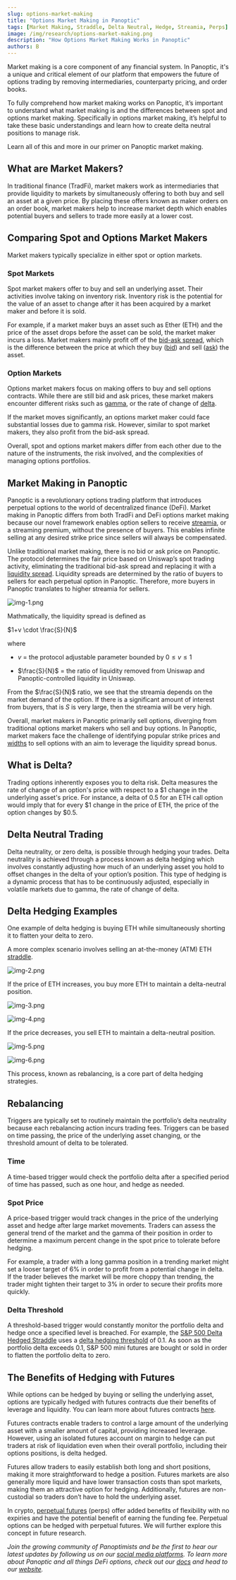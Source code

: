 ```yaml
---
slug: options-market-making
title: "Options Market Making in Panoptic"
tags: [Market Making, Straddle, Delta Neutral, Hedge, Streamia, Perps]
image: /img/research/options-market-making.png
description: "How Options Market Making Works in Panoptic"
authors: B
---
```


Market making is a core component of any financial system. In Panoptic, it's a unique and critical element of our platform that empowers the future of options trading by removing intermediaries, counterparty pricing, and order books.

  

To fully comprehend how market making works on Panoptic, it’s important to understand what market making is and the differences between spot and options market making. Specifically in options market making, it’s helpful to take these basic understandings and learn how to create delta neutral positions to manage risk.

  

Learn all of this and more in our primer on Panoptic market making.

<!--truncate-->

## What are Market Makers?

In traditional finance (TradFi), market makers work as intermediaries that provide liquidity to markets by simultaneously offering to both buy and sell an asset at a given price. By placing these offers known as maker orders on an order book, market makers help to increase market depth which enables potential buyers and sellers to trade more easily at a lower cost.

## Comparing Spot and Options Market Makers

  

Market makers typically specialize in either spot or option markets.

### Spot Markets  
  

Spot market makers offer to buy and sell an underlying asset. Their activities involve taking on inventory risk. Inventory risk is the potential for the value of an asset to change after it has been acquired by a market maker and before it is sold.

  

For example, if a market maker buys an asset such as Ether (ETH) and the price of the asset drops before the asset can be sold, the market maker incurs a loss. Market makers mainly profit off of the [bid-ask spread](https://panoptic.xyz/docs/terms/ask#bid-ask-spread), which is the difference between the price at which they buy ([bid](https://panoptic.xyz/docs/terms/bid)) and sell ([ask](https://panoptic.xyz/docs/terms/ask)) the asset.

  

### Option Markets

  

Options market makers focus on making offers to buy and sell options contracts. While there are still bid and ask prices, these market makers encounter different risks such as [gamma](https://panoptic.xyz/docs/terms/gamma), or the rate of change of [delta](https://panoptic.xyz/docs/terms/delta).

  

If the market moves significantly, an options market maker could face substantial losses due to gamma risk. However, similar to spot market makers, they also profit from the bid-ask spread.

  

Overall, spot and options market makers differ from each other due to the nature of the instruments, the risk involved, and the complexities of managing options portfolios.

## Market Making in Panoptic

Panoptic is a revolutionary options trading platform that introduces perpetual options to the world of decentralized finance (DeFi). Market making in Panoptic differs from both TradFi and DeFi options market making because our novel framework enables option sellers to receive [streamia](https://panoptic.xyz/blog/streamia-defi-native-options-pricing), or a streaming premium, without the presence of buyers. This enables infinite selling at any desired strike price since sellers will always be compensated.

  

Unlike traditional market making, there is no bid or ask price on Panoptic. The protocol determines the fair price based on Uniswap’s spot trading activity, eliminating the traditional bid-ask spread and replacing it with a [liquidity spread](https://panoptic.xyz/docs/panoptic-protocol/premium#net-gross-and-owed-fees-with-spread). Liquidity spreads are determined by the ratio of buyers to sellers for each perpetual option in Panoptic. Therefore, more buyers in Panoptic translates to higher streamia for sellers.

  

![img-1.png](./img-1.png)

  

Mathmatically, the liquidity spread is defined as  
  
$1+v \cdot \frac{S}{N}$

  

where

  

-   $v$ = the protocol adjustable parameter bounded by $0 \leq v \leq 1$
    
-   $\frac{S}{N}$ = the ratio of liquidity removed from Uniswap and Panoptic-controlled liquidity in Uniswap.
    

  

From the $\frac{S}{N}$ ratio, we see that the streamia depends on the market demand of the option. If there is a significant amount of interest from buyers, that is $S$ is very large, then the streamia will be very high.

  

Overall, market makers in Panoptic primarily sell options, diverging from traditional options market makers who sell and buy options. In Panoptic, market makers face the challenge of identifying popular strike prices and [widths](https://panoptic.xyz/research/zero-dte-defi-options) to sell options with an aim to leverage the liquidity spread bonus.

## What is Delta?

Trading options inherently exposes you to delta risk. Delta measures the rate of change of an option's price with respect to a $1 change in the underlying asset's price. For instance, a delta of 0.5 for an ETH call option would imply that for every $1 change in the price of ETH, the price of the option changes by $0.5.

## Delta Neutral Trading

Delta neutrality, or zero delta, is possible through hedging your trades. Delta neutrality is achieved through a process known as delta hedging which involves constantly adjusting how much of an underlying asset you hold to offset changes in the delta of your option’s position. This type of hedging is a dynamic process that has to be continuously adjusted, especially in volatile markets due to gamma, the rate of change of delta.

## Delta Hedging Examples

One example of delta hedging is buying ETH while simultaneously shorting it to flatten your delta to zero.

  

A more complex scenario involves selling an at-the-money (ATM) ETH [straddle](https://panoptic.xyz/research/defi-option-straddle-101).

![img-2.png](./img-2.png)

  

If the price of ETH increases, you buy more ETH to maintain a delta-neutral position.

  

![img-3.png](./img-3.png)

![img-4.png](./img-4.png)

  

If the price decreases, you sell ETH to maintain a delta-neutral position.

  

![img-5.png](./img-5.png)

![img-6.png](./img-6.png)

  

This process, known as rebalancing, is a core part of delta hedging strategies.

## Rebalancing

Triggers are typically set to routinely maintain the portfolio’s delta neutrality because each rebalancing action incurs trading fees. Triggers can be based on time passing, the price of the underlying asset changing, or the threshold amount of delta to be tolerated.

  

### Time

  

A time-based trigger would check the portfolio delta after a specified period of time has passed, such as one hour, and hedge as needed.

  

### Spot Price

  

A price-based trigger would track changes in the price of the underlying asset and hedge after large market movements. Traders can assess the general trend of the market and the gamma of their position in order to determine a maximum percent change in the spot price to tolerate before hedging.

  

For example, a trader with a long gamma position in a trending market might set a looser target of 6% in order to profit from a potential change in delta. If the trader believes the market will be more choppy than trending, the trader might tighten their target to 3% in order to secure their profits more quickly.

  

### Delta Threshold

  

A threshold-based trigger would constantly monitor the portfolio delta and hedge once a specified level is breached. For example, the [S&P 500 Delta Hedged Straddle](https://www.spglobal.com/spdji/en/indices/strategy/sp-500-delta-hedged-straddle/#overview) uses a [delta hedging threshold](https://www.spglobal.com/spdji/en/documents/methodologies/methodology-sp-delta-hedged-straddle-indices.pdf) of 0.1. As soon as the portfolio delta exceeds 0.1, S&P 500 mini futures are bought or sold in order to flatten the portfolio delta to zero.

## The Benefits of Hedging with Futures

While options can be hedged by buying or selling the underlying asset, options are typically hedged with futures contracts due their benefits of leverage and liquidity. You can learn more about futures contracts [here](https://panoptic.xyz/research/perpetual-futures-vs-options#vanilla-futures).

  

Futures contracts enable traders to control a large amount of the underlying asset with a smaller amount of capital, providing increased leverage. However, using an isolated futures account on margin to hedge can put traders at risk of liquidation even when their overall portfolio, including their options positions, is delta hedged.

  

Futures allow traders to easily establish both long and short positions, making it more straightforward to hedge a position. Futures markets are also generally more liquid and have lower transaction costs than spot markets, making them an attractive option for hedging. Additionally, futures are non-custodial so traders don’t have to hold the underlying asset.

  

In crypto, [perpetual futures](https://panoptic.xyz/research/perpetual-futures-vs-options#what-are-perps) (perps) offer added benefits of flexibility with no expiries and have the potential benefit of earning the funding fee. Perpetual options can be hedged with perpetual futures. We will further explore this concept in future research.

  

*Join the growing community of Panoptimists and be the first to hear our latest updates by following us on our [social media platforms](https://links.panoptic.xyz/all). To learn more about Panoptic and all things DeFi options, check out our [docs](https://panoptic.xyz/docs/intro) and head to our [website](https://panoptic.xyz/).*
